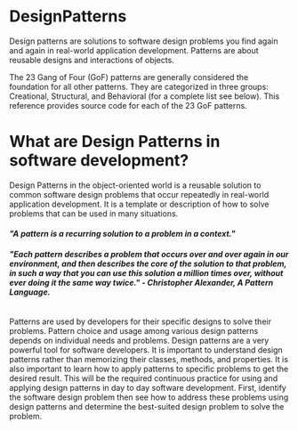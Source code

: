 # DesignPatterns

Design patterns are solutions to software design problems you find again and again in real-world application development. Patterns are about reusable designs and interactions of objects.

The 23 Gang of Four (GoF) patterns are generally considered the foundation for all other patterns. They are categorized in three groups: Creational, Structural, and Behavioral (for a complete list see below). This reference provides source code for each of the 23 GoF patterns.

# What are Design Patterns in software development?
 
Design Patterns in the object-oriented world is a reusable solution to common software design problems that occur repeatedly in real-world application development. It is a template or description of how to solve problems that can be used in many situations.
<br/>
#### *"A pattern is a recurring solution to a problem in a context."*
 
#### *"Each pattern describes a problem that occurs over and over again in our environment, and then describes the core of the solution to that problem, in such a way that you can use this solution a million times over, without ever doing it the same way twice." - Christopher Alexander, A Pattern Language.*
<br/>
Patterns are used by developers for their specific designs to solve their problems. Pattern choice and usage among various design patterns depends on individual needs and problems. Design patterns are a very powerful tool for software developers. It is important to understand design patterns rather than memorizing their classes, methods, and properties. It is also important to learn how to apply patterns to specific problems to get the desired result. This will be the required continuous practice for using and applying design patterns in day to day software development. First, identify the software design problem then see how to address these problems using design patterns and determine the best-suited design problem to solve the problem.
